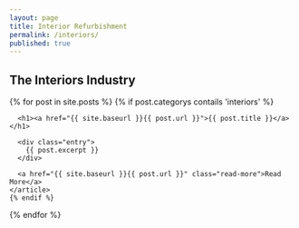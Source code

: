 ```yaml
---
layout: page
title: Interior Refurbishment
permalink: /interiors/
published: true
---
```





## The Interiors Industry

<div class="posts">
  {% for post in site.posts %}
  	{% if post.categorys contails 'interiors' %}
    <article class="post">

      <h1><a href="{{ site.baseurl }}{{ post.url }}">{{ post.title }}</a></h1>

      <div class="entry">
        {{ post.excerpt }}
      </div>

      <a href="{{ site.baseurl }}{{ post.url }}" class="read-more">Read More</a>
    </article>
    {% endif %}
  {% endfor %}
</div>
